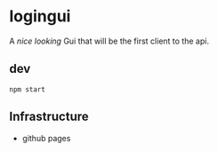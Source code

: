 # logingui

A *nice looking* Gui that will be the first client to the api.

## dev
    npm start

## Infrastructure
- github pages
